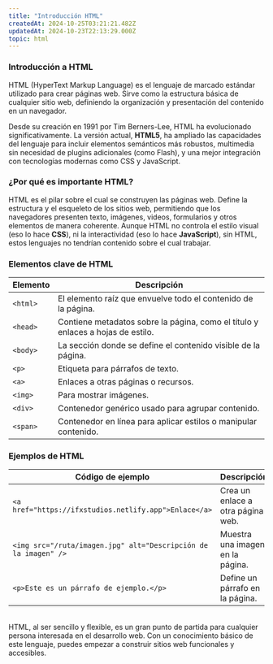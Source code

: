 ```yaml
---
title: "Introducción HTML"
createdAt: 2024-10-25T03:21:21.482Z
updatedAt: 2024-10-23T22:13:29.000Z
topic: html
---
```


### Introducción a HTML

HTML (HyperText Markup Language) es el lenguaje de marcado estándar utilizado para crear páginas web. Sirve como la estructura básica de cualquier sitio web, definiendo la organización y presentación del contenido en un navegador.

Desde su creación en 1991 por Tim Berners-Lee, HTML ha evolucionado significativamente. La versión actual, **HTML5**, ha ampliado las capacidades del lenguaje para incluir elementos semánticos más robustos, multimedia sin necesidad de plugins adicionales (como Flash), y una mejor integración con tecnologías modernas como CSS y JavaScript.

### ¿Por qué es importante HTML?

HTML es el pilar sobre el cual se construyen las páginas web. Define la estructura y el esqueleto de los sitios web, permitiendo que los navegadores presenten texto, imágenes, videos, formularios y otros elementos de manera coherente. Aunque HTML no controla el estilo visual (eso lo hace **CSS**), ni la interactividad (eso lo hace **JavaScript**), sin HTML, estos lenguajes no tendrían contenido sobre el cual trabajar.

### Elementos clave de HTML

| Elemento  | Descripción                                                |
|-----------|------------------------------------------------------------|
| `<html>`  | El elemento raíz que envuelve todo el contenido de la página. |
| `<head>`  | Contiene metadatos sobre la página, como el título y enlaces a hojas de estilo. |
| `<body>`  | La sección donde se define el contenido visible de la página. |
| `<p>`     | Etiqueta para párrafos de texto.                            |
| `<a>`     | Enlaces a otras páginas o recursos.                        |
| `<img>`   | Para mostrar imágenes.                                     |
| `<div>`   | Contenedor genérico usado para agrupar contenido.          |
| `<span>`  | Contenedor en línea para aplicar estilos o manipular contenido. |

### Ejemplos de HTML

| Código de ejemplo       | Descripción                             |
|-------------------------|-----------------------------------------|
| `<a href="https://ifxstudios.netlify.app">Enlace</a>` | Crea un enlace a otra página web. |
| `<img src="/ruta/imagen.jpg" alt="Descripción de la imagen" />` | Muestra una imagen en la página. |
| `<p>Este es un párrafo de ejemplo.</p>` | Define un párrafo en la página. |
<br/>
HTML, al ser sencillo y flexible, es un gran punto de partida para cualquier persona interesada en el desarrollo web. Con un conocimiento básico de este lenguaje, puedes empezar a construir sitios web funcionales y accesibles.

